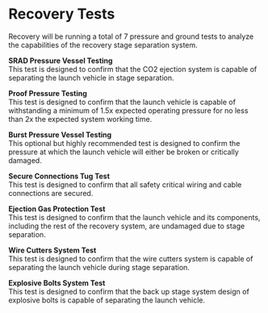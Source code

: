 # Recovery Tests

Recovery will be running a total of 7 pressure and ground tests to analyze the capabilities of the recovery stage separation system.

  
**SRAD Pressure Vessel Testing**   
This test is designed to confirm that the CO2 ejection system is capable of separating the launch vehicle in stage separation. 

**Proof Pressure Testing**  
This test is designed to confirm that the launch vehicle is capable of withstanding a minimum of 1.5x expected operating pressure for no less than 2x the expected system working time. 

**Burst Pressure Vessel Testing**  
This optional but highly recommended test is designed to confirm the pressure at which the launch vehicle will either be broken or critically damaged.

**Secure Connections Tug Test**  
This test is designed to confirm that all safety critical wiring and cable connections are secured.

**Ejection Gas Protection Test**  
This test is designed to confirm that the launch vehicle and its components, including the rest of the recovery system, are undamaged due to stage separation.

**Wire Cutters System Test**  
This test is designed to confirm that the wire cutters system is capable of separating the launch vehicle during stage separation.

**Explosive Bolts System Test**  
This test is designed to confirm that the back up stage system design of explosive bolts is capable of separating the launch vehicle. 


